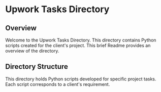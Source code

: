 # Upwork Tasks Directory 

## Overview

Welcome to the Upwork Tasks Directory. This directory contains Python scripts created for the client's project. This brief Readme provides an overview of the directory.

## Directory Structure

This directory holds Python scripts developed for specific project tasks. Each script corresponds to a client's requirement.
